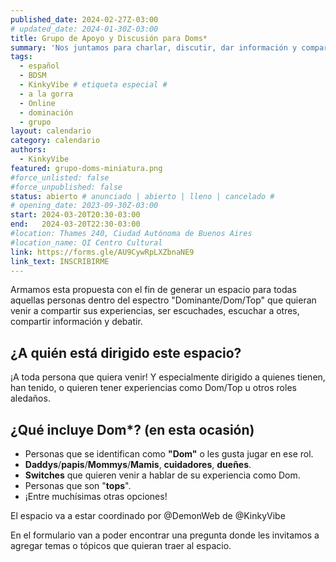 ```yaml
---
published_date: 2024-02-27Z-03:00
# updated_date: 2024-01-30Z-03:00
title: Grupo de Apoyo y Discusión para Doms*
summary: 'Nos juntamos para charlar, discutir, dar información y compartir experiencias relacionadas a ser Dom (o roles similares).'
tags:
  - español
  - BDSM
  - KinkyVibe # etiqueta especial #
  - a la gorra
  - Online
  - dominación
  - grupo
layout: calendario
category: calendario
authors:
  - KinkyVibe
featured: grupo-doms-miniatura.png
#force_unlisted: false
#force_unpublished: false
status: abierto # anunciado | abierto | lleno | cancelado #
# opening_date: 2023-09-30Z-03:00
start: 2024-03-20T20:30-03:00
end:   2024-03-20T22:30-03:00
#location: Thames 240, Ciudad Autónoma de Buenos Aires
#location_name: QI Centro Cultural
link: https://forms.gle/AU9CywRpLXZbnaNE9
link_text: INSCRIBIRME
---
```


Armamos esta propuesta con el fin de generar un espacio para todas aquellas personas dentro del espectro "Dominante/Dom/Top" que quieran venir a compartir sus experiencias, ser escuchades, escuchar a otres, compartir información y debatir.

## ¿A quién está dirigido este espacio?

¡A toda persona que quiera venir! Y especialmente dirigido a quienes tienen, han tenido, o quieren tener experiencias como Dom/Top u otros roles aledaños.

## ¿Qué incluye Dom\*? (en esta ocasión)

- Personas que se identifican como **"Dom"** o les gusta jugar en ese rol.
- **Daddys**/**papis**/**Mommys**/**Mamis**, **cuidadores**, **dueñes**.
- **Switches** que quieren venir a hablar de su experiencia como Dom.
- Personas que son "**tops**".
- ¡Entre muchísimas otras opciones!

El espacio va a estar coordinado por @DemonWeb de @KinkyVibe

En el formulario van a poder encontrar una pregunta donde les invitamos a agregar temas o tópicos que quieran traer al espacio.
